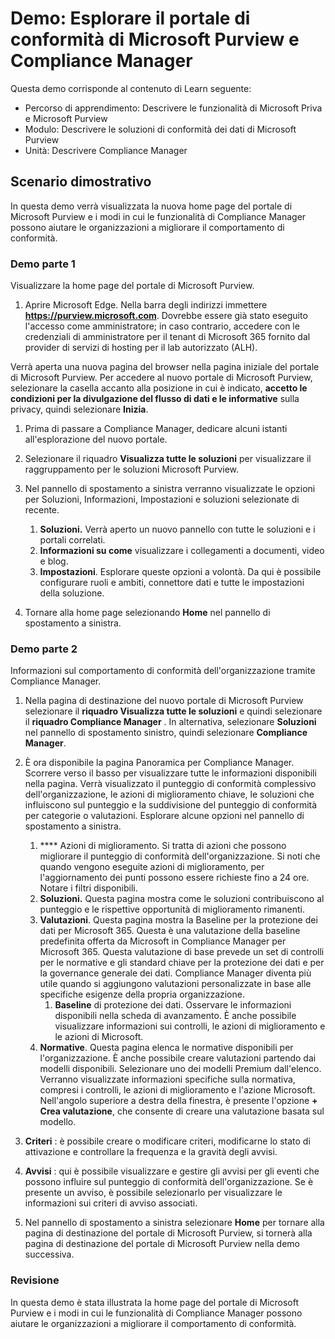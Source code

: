 <!---
---
Demo: Title: 'Explore the Microsoft Purview portal & Compliance Manager' Learning Path/Module/Unit: 'Describe the capabilities of the Microsoft Priva and Microsoft Purview; Modulo 2: Descrivere le soluzioni di conformità dei dati di Microsoft Purview; Unità 4: Descrivere Compliance Manager'
---
--->

# Demo: Esplorare il portale di conformità di Microsoft Purview e Compliance Manager

Questa demo corrisponde al contenuto di Learn seguente:

- Percorso di apprendimento: Descrivere le funzionalità di Microsoft Priva e Microsoft Purview
- Modulo: Descrivere le soluzioni di conformità dei dati di Microsoft Purview
- Unità: Descrivere Compliance Manager

## Scenario dimostrativo

In questa demo verrà visualizzata la nuova home page del portale di Microsoft Purview e i modi in cui le funzionalità di Compliance Manager possono aiutare le organizzazioni a migliorare il comportamento di conformità.

### Demo parte 1

Visualizzare la home page del portale di Microsoft Purview.

1. Aprire Microsoft Edge. Nella barra degli indirizzi immettere **https://purview.microsoft.com**. Dovrebbe essere già stato eseguito l'accesso come amministratore; in caso contrario, accedere con le credenziali di amministratore per il tenant di Microsoft 365 fornito dal provider di servizi di hosting per il lab autorizzato (ALH).

Verrà aperta una nuova pagina del browser nella pagina iniziale del portale di Microsoft Purview.  Per accedere al nuovo portale di Microsoft Purview, selezionare la casella accanto alla posizione in cui è indicato, **accetto le condizioni per la divulgazione del flusso di dati e le informative** sulla privacy, quindi selezionare **Inizia**.  

1. Prima di passare a Compliance Manager, dedicare alcuni istanti all'esplorazione del nuovo portale.

1. Selezionare il riquadro **Visualizza tutte le soluzioni** per visualizzare il raggruppamento per le soluzioni Microsoft Purview.

1. Nel pannello di spostamento a sinistra verranno visualizzate le opzioni per Soluzioni, Informazioni, Impostazioni e soluzioni selezionate di recente.
    1. **Soluzioni.** Verrà aperto un nuovo pannello con tutte le soluzioni e i portali correlati.
    1. **Informazioni su come** visualizzare i collegamenti a documenti, video e blog.
    1. **Impostazioni**. Esplorare queste opzioni a volontà. Da qui è possibile configurare ruoli e ambiti, connettore dati e tutte le impostazioni della soluzione.

1. Tornare alla home page selezionando **Home** nel pannello di spostamento a sinistra.

### Demo parte 2

Informazioni sul comportamento di conformità dell'organizzazione tramite Compliance Manager.

1. Nella pagina di destinazione del nuovo portale di Microsoft Purview selezionare il **riquadro Visualizza tutte le soluzioni** e quindi selezionare il **riquadro Compliance Manager** . In alternativa, selezionare **Soluzioni** nel pannello di spostamento sinistro, quindi selezionare **Compliance Manager**.

1. È ora disponibile la pagina Panoramica per Compliance Manager. Scorrere verso il basso per visualizzare tutte le informazioni disponibili nella pagina.  Verrà visualizzato il punteggio di conformità complessivo dell'organizzazione, le azioni di miglioramento chiave, le soluzioni che influiscono sul punteggio e la suddivisione del punteggio di conformità per categorie o valutazioni. Esplorare alcune opzioni nel pannello di spostamento a sinistra.
    1. **** Azioni di miglioramento.  Si tratta di azioni che possono migliorare il punteggio di conformità dell'organizzazione. Si noti che quando vengono eseguite azioni di miglioramento, per l'aggiornamento dei punti possono essere richieste fino a 24 ore.  Notare i filtri disponibili.
    1. **Soluzioni.** Questa pagina mostra come le soluzioni contribuiscono al punteggio e le rispettive opportunità di miglioramento rimanenti.
    1. **Valutazioni**. Questa pagina mostra la Baseline per la protezione dei dati per Microsoft 365.  Questa è una valutazione della baseline predefinita offerta da Microsoft in Compliance Manager per Microsoft 365.  Questa valutazione di base prevede un set di controlli per le normative e gli standard chiave per la protezione dei dati e per la governance generale dei dati. Compliance Manager diventa più utile quando si aggiungono valutazioni personalizzate in base alle specifiche esigenze della propria organizzazione.
        1. **Baseline** di protezione dei dati.  Osservare le informazioni disponibili nella scheda di avanzamento. È anche possibile visualizzare informazioni sui controlli, le azioni di miglioramento e le azioni di Microsoft.  
    1. **Normative**.  Questa pagina elenca le normative disponibili per l'organizzazione. È anche possibile creare valutazioni partendo dai modelli disponibili.  Selezionare uno dei modelli Premium dall'elenco.  Verranno visualizzate informazioni specifiche sulla normativa, compresi i controlli, le azioni di miglioramento e l'azione Microsoft.  Nell'angolo superiore a destra della finestra, è presente l'opzione **+ Crea valutazione**, che consente di creare una valutazione basata sul modello.
1. **Criteri** : è possibile creare o modificare criteri, modificarne lo stato di attivazione e controllare la frequenza e la gravità degli avvisi. 
1. **Avvisi** : qui è possibile visualizzare e gestire gli avvisi per gli eventi che possono influire sul punteggio di conformità dell'organizzazione.  Se è presente un avviso, è possibile selezionarlo per visualizzare le informazioni sui criteri di avviso associati.

1. Nel pannello di spostamento a sinistra selezionare **Home** per tornare alla pagina di destinazione del portale di Microsoft Purview, si tornerà alla pagina di destinazione del portale di Microsoft Purview nella demo successiva.

### Revisione

In questa demo è stata illustrata la home page del portale di Microsoft Purview e i modi in cui le funzionalità di Compliance Manager possono aiutare le organizzazioni a migliorare il comportamento di conformità.

